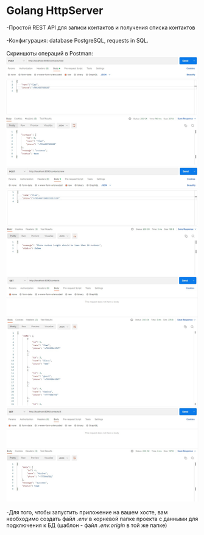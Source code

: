 # Golang HttpServer

<div>-Простой REST API для записи контактов и получения списка контактов</div>
<br>
<div>-Конфигурация: database PostgreSQL, requests in SQL.</div>
<br>
<div>
    <div>Скриншоты операций в Postman:</div>
    <img src="pics/POST1.jpg" alt="main_page">
    <img src="pics/POST2.jpg" alt="main_page">
    <img src="pics/GETALL.jpg" alt="main_page">
    <img src="pics/GETONE.jpg" alt="main_page">
</div>
<br>
<div>-Для того, чтобы запустить приложение на вашем хосте, вам необходимо создать файл <i>.env</i> в корневой папке 
проекта с данными для подключения к БД (шаблон - файл <i>.env.origin</i>
в той же папке)</div>
